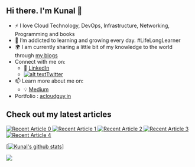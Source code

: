 <!--
**Kunal-Shah107/Kunal-Shah107** is a ✨ _special_ ✨ repository because its `README.md` (this file) appears on your GitHub profile.

<!-- Please don't remove this: Grab your social icons from https://github.com/carlsednaoui/gitsocial -->

[1.2]: http://i.imgur.com/wWzX9uB.png (twitter icon without padding)
[1]: [Twitter](https://twitter.com/TheRawKnightt)

## Hi there. I'm Kunal 👋

- :zap: I love Cloud Technology, DevOps, Infrastructure, Networking, Programming and books
- 🌱 I’m addicted to learning and growing every day. #LifeLongLearner
- :earth_africa: I am currently sharing a little bit of my knowledge to the world through [my blogs](https://medium.com/@therawknightt)
- Connect with me on:
  - :office: [LinkedIn](https://www.linkedin.com/in/kunal-shah07)
  - [![alt text][1.2]][1][Twitter](https://twitter.com/TheRawKnightt)
- 📫 Learn more about me on:  
  - :bulb: [Medium](https://medium.com/@therawknightt)
- Portfolio : [acloudguy.in](https://acloudguy.in/)

## Check out my latest articles
<a target="_blank" href="https://github-readme-medium-recent-article.vercel.app/medium/@therawknightt/0"><img src="https://github-readme-medium-recent-article.vercel.app/medium/@therawknightt/0" alt="Recent Article 0"> 
 <a target="_blank" href="https://github-readme-medium-recent-article.vercel.app/medium/@therawknightt/1"><img src="https://github-readme-medium-recent-article.vercel.app/medium/@therawknightt/1" alt="Recent Article 1">
 <a target="_blank" href="https://github-readme-medium-recent-article.vercel.app/medium/@therawknightt/2"><img src="https://github-readme-medium-recent-article.vercel.app/medium/@therawknightt/2" alt="Recent Article 2">
 <a target="_blank" href="https://github-readme-medium-recent-article.vercel.app/medium/@therawknightt/3"><img src="https://github-readme-medium-recent-article.vercel.app/medium/@therawknightt/3" alt="Recent Article 3">
 <a target="_blank" href="https://github-readme-medium-recent-article.vercel.app/medium/@therawknightt/4"><img src="https://github-readme-medium-recent-article.vercel.app/medium/@therawknightt/4" alt="Recent Article 4">

[![Kunal's github stats](https://github-readme-stats.vercel.app/api?username=Kunal-Shah107&count_private=true&show_icons=true&theme=dracula&hide_rank=false)]

![](https://github-profile-summary-cards.vercel.app/api/cards/profile-details?username=Kunal-Shah107&theme=dracula)
